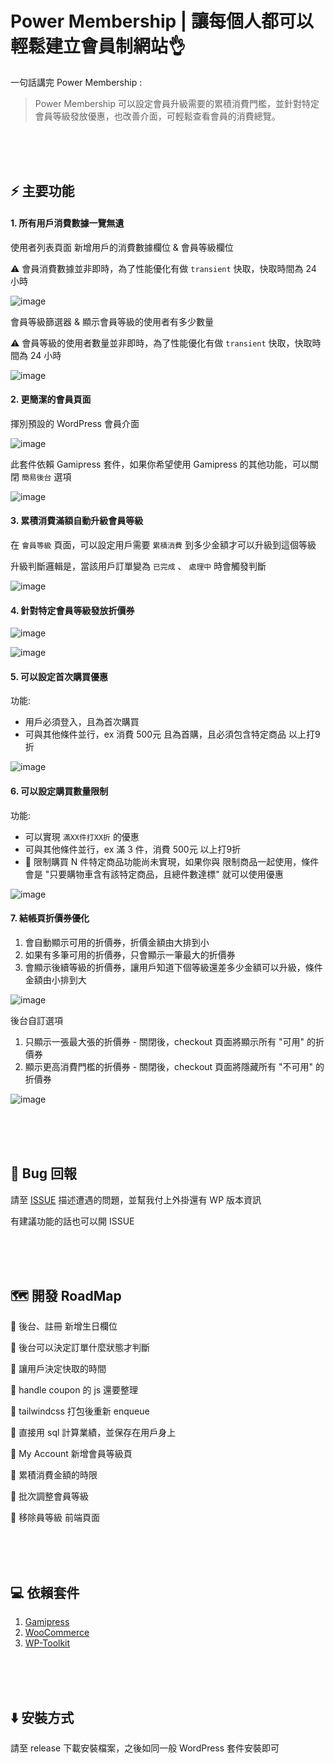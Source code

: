 # Power Membership | 讓每個人都可以輕鬆建立會員制網站👌
一句話講完 Power Membership :

> Power Membership 可以設定會員升級需要的累積消費門檻，並針對特定會員等級發放優惠，也改善介面，可輕鬆查看會員的消費總覽。

<br><br><br>

## ⚡ 主要功能

#### 1. 所有用戶消費數據一覽無遺

使用者列表頁面 新增用戶的消費數據欄位 & 會員等級欄位

⚠ 會員消費數據並非即時，為了性能優化有做 `transient` 快取，快取時間為 24 小時

![image](https://github.com/j7-dev/wp-power-membership/assets/9213776/71bcf616-e497-4d64-b017-2067e3f245da)


會員等級篩選器 & 顯示會員等級的使用者有多少數量

⚠ 會員等級的使用者數量並非即時，為了性能優化有做 `transient` 快取，快取時間為 24 小時

![image](https://github.com/j7-dev/wp-power-membership/assets/9213776/4c4c58da-d2a4-4830-8af2-ab83ac66a2dc)



#### 2. 更簡潔的會員頁面

揮別預設的 WordPress 會員介面

![image](https://github.com/j7-dev/wp-power-membership/assets/9213776/021542b2-8968-40f1-a4f5-5f36050719e7)

此套件依賴 Gamipress 套件，如果你希望使用 Gamipress 的其他功能，可以關閉 `簡易後台` 選項

![image](https://github.com/j7-dev/wp-power-membership/assets/9213776/84d85bb5-9516-4dd5-baf7-169089a87a6b)



#### 3. 累積消費滿額自動升級會員等級

在 `會員等級` 頁面，可以設定用戶需要 `累積消費` 到多少金額才可以升級到這個等級

升級判斷邏輯是，當該用戶訂單變為 `已完成` 、 `處理中` 時會觸發判斷

![image](https://github.com/j7-dev/wp-power-membership/assets/9213776/58ae1b7a-fd1b-4079-b204-ff1a246c15aa)



#### 4. 針對特定會員等級發放折價券

![image](https://github.com/j7-dev/wp-power-membership/assets/9213776/2e55581d-032d-42b6-968d-f92fe29e5d20)


![image](https://github.com/j7-dev/wp-power-membership/assets/9213776/c575cd1c-5494-4d22-8a34-5da58b336c17)

#### 5. 可以設定首次購買優惠

功能:
 - 用戶必須登入，且為首次購買
 - 可與其他條件並行，ex 消費 500元 且為首購，且必須包含特定商品 以上打9折
   
![image](https://github.com/j7-dev/wp-power-membership/assets/9213776/fc51e958-cd32-4570-bf36-b239cfc92834)


#### 6. 可以設定購買數量限制

功能:
 - 可以實現 `滿XX件打XX折` 的優惠
 - 可與其他條件並行，ex 滿 3 件，消費 500元 以上打9折
 - 🚩 限制購買 N 件特定商品功能尚未實現，如果你與 限制商品一起使用，條件會是 "只要購物車含有該特定商品，且總件數達標" 就可以使用優惠

![image](https://github.com/j7-dev/wp-power-membership/assets/9213776/c429eb76-40e9-4482-bc16-8cbac72739cb)




#### 7. 結帳頁折價券優化

1. 會自動顯示可用的折價券，折價金額由大排到小
2. 如果有多筆可用的折價券，只會顯示一筆最大的折價券
3. 會顯示後續等級的折價券，讓用戶知道下個等級還差多少金額可以升級，條件金額由小排到大

![image](https://github.com/j7-dev/wp-power-membership/assets/9213776/852d70a2-9e07-453b-a955-90e6f16e0371)

後台自訂選項
1. 只顯示一張最大張的折價券 - 關閉後，checkout 頁面將顯示所有 "可用" 的折價券
2. 顯示更高消費門檻的折價券 - 關閉後，checkout 頁面將隱藏所有 "不可用" 的折價券

![image](https://github.com/j7-dev/wp-power-membership/assets/9213776/ef950608-0c63-4c07-a624-ba7a4b581f37)




<br><br><br>

 ## 🐞 Bug 回報

請至 [ISSUE](https://github.com/j7-dev/wp-power-membership/issues) 描述遭遇的問題，並幫我付上外掛還有 WP 版本資訊

有建議功能的話也可以開 ISSUE

<br><br><br>

## 🗺️ 開發 RoadMap

🔲 後台、註冊 新增生日欄位

🔲 後台可以決定訂單什麼狀態才判斷

🔲 讓用戶決定快取的時間

🔲 handle coupon 的 js 還要整理

🔲 tailwindcss 打包後重新 enqueue

🔲 直接用 sql 計算業績，並保存在用戶身上

🔲 My Account 新增會員等級頁

🔲 累積消費金額的時限

🔲 批次調整會員等級

🔲 移除員等級 前端頁面


<br><br><br>


 ## 💻 依賴套件
1. [Gamipress](https://tw.wordpress.org/plugins/gamipress/)
2. [WooCommerce](https://tw.wordpress.org/plugins/woocommerce/)
3. [WP-Toolkit](https://github.com/j7-dev/wp-toolkit)


<br><br><br>




## ⬇️ 安裝方式

請至 release 下載安裝檔案，之後如同一般 WordPress 套件安裝即可
